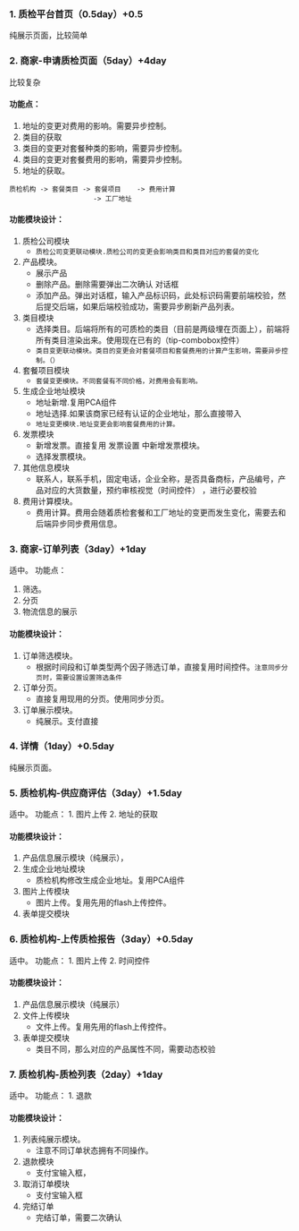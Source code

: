 ### 1. 质检平台首页（0.5day）+0.5
纯展示页面，比较简单

### 2. 商家-申请质检页面（5day）+4day
比较复杂
#### 功能点：
   1. 地址的变更对费用的影响。需要异步控制。
   2. 类目的获取
   3. 类目的变更对套餐种类的影响，需要异步控制。
   4. 类目的变更对套餐费用的影响，需要异步控制。
   5. 地址的获取。
   
   ```
   质检机构 -> 套餐类目 -> 套餐项目    -> 费用计算
                        -> 工厂地址 
   ```
   
#### 功能模块设计：
 1. 质检公司模块
    * `质检公司变更联动模块.质检公司的变更会影响类目和类目对应的套餐的变化`
 2. 产品模块。
    * 展示产品
    * 删除产品。删除需要弹出二次确认	对话框
    * 添加产品。弹出对话框，输入产品标识码，此处标识码需要前端校验，然后提交后端，如果后端校验成功，需要异步刷新产品列表。
 3. 类目模块
    * 选择类目。后端将所有的可质检的类目（目前是两级埋在页面上），前端将所有类目渲染出来。使用现在已有的（tip-combobox控件）
    * `类目变更联动模块。类目的变更会对套餐项目和套餐费用的计算产生影响，需要异步控制。（）`
 4. 套餐项目模块
    * `套餐变更模块。不同套餐有不同价格，对费用会有影响。`
 5. 生成企业地址模块
    * 地址新增.复用PCA组件
    * 地址选择.如果该商家已经有认证的企业地址，那么直接带入
    * `地址变更模块.地址变更会影响套餐费用的计算。` 
 6. 发票模块
    * 新增发票。直接复用 发票设置 中新增发票模块。
    * 选择发票模块。
 7. 其他信息模块
    * 联系人，联系手机，固定电话，企业全称，是否具备商标，产品编号，产品对应的大货数量，预约审核视觉（时间控件） ，进行必要校验
 8. 费用计算模块。
 	* 费用计算。费用会随着质检套餐和工厂地址的变更而发生变化，需要去和后端异步同步费用信息。           
   
### 3. 商家-订单列表（3day）+1day
适中。
功能点：
   1. 筛选。
   2. 分页
   3. 物流信息的展示
   
#### 功能模块设计：
1. 订单筛选模块。
 	* 根据时间段和订单类型两个因子筛选订单，直接复用时间控件。`注意同步分页时，需要设置设置筛选条件`
2. 订单分页。
	* 直接复用现用的分页。使用同步分页。
3. 订单展示模块。
	* 纯展示。支付直接


### 4.  详情（1day）+0.5day
纯展示页面。 
### 5. 质检机构-供应商评估（3day）+1.5day
适中。
功能点：
	1. 图片上传
	2. 地址的获取
	
#### 功能模块设计：
1. 产品信息展示模块（纯展示），
2. 生成企业地址模块
   * 质检机构修改生成企业地址。复用PCA组件
3. 图片上传模块 
   * 图片上传。复用先用的flash上传控件。
4. 表单提交模块
      
	
### 6. 质检机构-上传质检报告（3day）+0.5day
适中。
功能点：
	1. 图片上传
	2. 时间控件
#### 功能模块设计：
1. 产品信息展示模块（纯展示）
2. 文件上传模块 
   * 文件上传。复用先用的flash上传控件。
3. 表单提交模块
   * 类目不同，那么对应的产品属性不同，需要动态校验  
   
	
### 7. 质检机构-质检列表（2day）+1day	
适中。
功能点：
	1. 退款
#### 功能模块设计：
1. 列表纯展示模块。
   * 注意不同订单状态拥有不同操作。	
2. 退款模块
   * 支付宝输入框，
3. 取消订单模块
   * 支付宝输入框
4. 完结订单
   * 完结订单，需要二次确认  